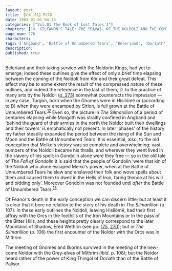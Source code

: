 ```yaml
---
layout: post
title: 【Vol.01】P276.
date: 1983-01-01 04:36
categories: ["Vol.01 The Book of Lost Tales I"]
chapters: ["X. GILFANON'S TALE: THE TRAVAIL OF THE NOLDOLI AND THE COMING OF MANKIND"]
page_num: 276
characters: 
tags: ['Angband', 'Battle of Unnumbered Tears', 'Beleriand', 'Doriath', 'Ered Wethrin', 'Fëanor', 'Fëanorians', 'Sons of Fëanor', 'Gondolin', 'Gnomes', 'The Fall of Gondolin', 'Grey-elves', 'Hells of Iron', 'Hisilómë', 'Ilkorin(s)', 'Iron Mountains', 'Bitter Hills', 'Kôr', 'Melko', 'Moon, The', 'Morgoth', 'Mountains of Shadow', 'Noldoli', 'Noldor', 'Orcs', 'Noldorin', 'Palisor', 'Silmarillion, The', 'Sirion', 'Sun, The', 'Thingol']
description: 
published: true
---
```


<p style="text-indent: 0;">
Beleriand and their taking service with the Noldorin Kings, had yet to emerge; indeed these outlines give the effect of only a brief time elapsing between the coming of the Noldoli from Kôr and their great defeat. This effect may be to some extent the result of the compressed nature of these outlines, and indeed the reference in the last of them, D, to the practice of many arts by the Noldoli (<a href="{{site.baseurl}}/vol01-p273">p. 273</a>) somewhat counteracts the impression — in any case, Turgon, born when the Gnomes were in Hisilómë or (according to D) when they were encamped by Sirion, is full grown at the Battle of Unnumbered Tears.<SUP><a href="{{site.baseurl}}/vol01-p279">12</a></SUP> Even so, the picture in <I>The Silmarillion</I> of a period of centuries elapsing while Morgoth was straitly confined in Angband and ‘behind the guard of their armies in the north the Noldor built their dwellings and their towers' is emphatically not present. In later ‘phases' of the history my father steadily expanded the period between the rising of the Sun and Moon and the Battle of Unnumbered Tears. It is essential, also, to the old conception that Melko's victory was so complete and overwhelming: vast numbers of the Noldoli became his thralls, and wherever they went lived in the slavery of his spell; in Gondolin alone were they free — so in the old tale of <I>The Fall of Gondolin</I> it is said that the people of Gondolin ‘were that kin of the Noldoli who alone escaped Melko's power, when at the Battle of Unnumbered Tears he slew and enslaved their folk and wove spells about them and caused them to dwell in the Hells of Iron, faring thence at his will and bidding only’. Moreover Gondolin was not founded until <I>after</I> the Battle of Unnumbered Tears.<SUP><a href="{{site.baseurl}}/vol01-p279">13</a></SUP>
</p>

Of Fëanor's death in the early conception we can discern little; but at least it is clear that it bore no relation to the story of his death in <I>The Silmarillion</I> (p. 107). In these early outlines the Noldoli, leaving Hisilómë, had their first affray with the Orcs in the foothills of the Iron Mountains or in the pass of the Bitter Hills, and these heights pretty clearly correspond to the later Mountains of Shadow, Ered Wethrin (see pp. [175]({{site.baseurl}}/vol01-p175), [270]({{site.baseurl}}/vol01-p270)); but in <I>The Silmarillion</I> (p. 106) the first encounter of the Noldor with the Orcs was in Mithrim.

The meeting of Gnomes and Ilkorins survived in the meeting of the new-come Noldor with the Grey-elves of Mithrim (<I>ibid</I>. p. 108); but the Noldor heard rather of the power of King Thingol of Doriath than of the Battle of Palisor.

